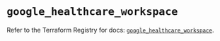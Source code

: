 # `google_healthcare_workspace`

Refer to the Terraform Registry for docs: [`google_healthcare_workspace`](https://registry.terraform.io/providers/hashicorp/google-beta/6.12.0/docs/resources/google_healthcare_workspace).
